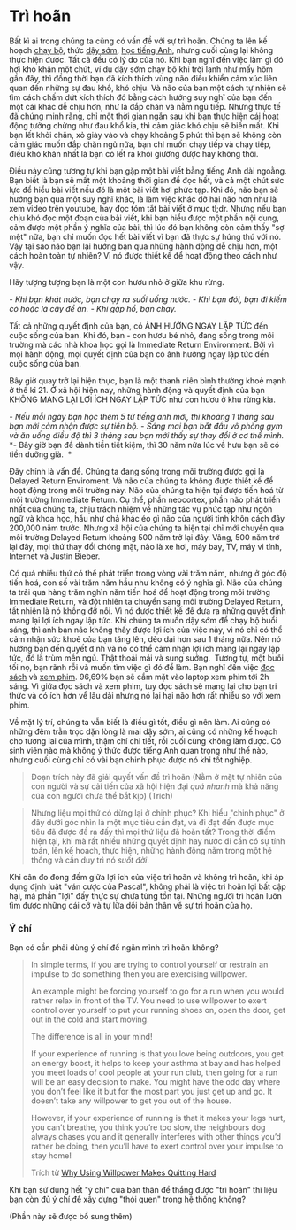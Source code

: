 # Trì hoãn

Bất kì ai trong chúng ta cũng có vấn đề với sự trì hoãn. Chúng ta lên kế hoạch [chạy bộ](https://spiderum.com/bai-dang/18-loi-ich-cua-chay-bo-or-Dung-ngoi-ly-1-cho-mai-the-8fx), thức [dậy sớm](https://spiderum.com/bai-dang/Toi-da-tro-thanh-nguoi-day-som-nhu-the-nao-a3t), [học tiếng Anh](https://spiderum.com/bai-dang/Bi-kip-tu-hoc-Tieng-Anh-8au), nhưng cuối cùng lại không thực hiện được. Tất cả đều có lý do của nó. Khi bạn nghĩ đến việc làm gì đó hơi khó khăn một chút, ví dụ dậy sớm chạy bộ khi trời lạnh như mấy hôm gần đây, thì đồng thời bạn đã kích thích vùng não điều khiển cảm xúc liên quan đến những sự đau khổ, khó chịu. Và não của bạn một cách tự nhiên sẽ tìm cách chấm dứt kích thích đó bằng cách hướng suy nghĩ của bạn đến một cái khác dễ chịu hơn, như là đắp chăn và nằm ngủ tiếp. Nhưng thực tế đã chứng minh rằng, chỉ một thời gian ngắn sau khi bạn thực hiện cái hoạt động tưởng chừng như đau khổ kia, thì cảm giác khó chịu sẽ biến mất. Khi bạn lết khỏi chăn, xỏ giày vào và chạy khoảng 5 phút thì bạn sẽ không còn cảm giác muốn đắp chăn ngủ nữa, bạn chỉ muốn chạy tiếp và chạy tiếp, điều khó khăn nhất là bạn có lết ra khỏi giường được hay không thôi. 

Điều này cũng tương tự khi bạn gặp một bài viết bằng tiếng Anh dài ngoằng. Bạn biết là bạn sẽ mất một khoảng thời gian để đọc hết, và cả một chút sức lực để hiểu bài viết nếu đó là một bài viết hơi phức tạp. Khi đó, não bạn sẽ hướng bạn qua một suy nghĩ khác, là làm việc khác đỡ hại não hơn như là xem video trên youtube, hay đọc tóm tắt bài viết ở mục tl;dr. Nhưng nếu bạn chịu khó đọc một đoạn của bài viết, khi bạn hiểu được một phần nội dung, cảm được một phần ý nghĩa của bài, thì lúc đó bạn không còn cảm thấy "sợ mệt" nữa, bạn chỉ muốn đọc hết bài viết vì bạn đã thực sự hứng thú với nó. Vậy tại sao não bạn lại hướng bạn qua những hành động dễ chịu hơn, một cách hoàn toàn tự nhiên? Vì nó được thiết kế để hoạt động theo cách như vậy.

Hãy tượng tượng bạn là một con hươu nhỏ ở giữa khu rừng. 

*- Khi bạn khát nước, bạn chạy ra suối uống nước.*
*- Khi bạn đói, bạn đi kiếm cỏ hoặc lá cây để ăn.*
*- Khi gặp hổ, bạn chạy.*

Tất cả những quyết định của bạn, có ẢNH HƯỞNG NGAY LẬP TỨC đến cuộc sống của bạn. Khi đó, bạn - con hươu bé nhỏ, đang sống trong môi trường mà các nhà khoa học gọi là Immediate Return Environment. Bởi vì mọi hành động, mọi quyết định của bạn có ảnh hưởng ngay lập tức đến cuộc sống của bạn.

Bây giờ quay trở lại hiện thực, bạn là một thanh niên bình thường khoẻ mạnh ở thế kỉ 21. Ở xã hội hiện nay, những hành động và quyết định của bạn KHÔNG MANG LẠI LỢI ÍCH NGAY LẬP TỨC như con hươu ở khu rừng kia. 

*- Nếu mỗi ngày bạn học thêm 5 từ tiếng anh mới, thì khoảng 1 tháng sau bạn mới cảm nhận được sự tiến bộ.*
*- Sáng mai bạn bắt đầu vô phòng gym và ăn uống điều độ thì 3 tháng sau bạn mới thấy sự thay đổi ở cơ thể mình.*
*- Bây giờ bạn để dành tiền tiết kiệm, thì 30 năm nữa lúc về hưu bạn sẽ có tiền dưỡng già.  *

Đây chính là vấn đề. Chúng ta đang sống trong môi trường được gọi là Delayed Return Enviroment. Và não của chúng ta không được thiết kế để hoạt động trong môi trường này. Não của chúng ta hiện tại được tiến hoá từ môi trường Immediate Return. Cụ thể, phần neocortex, phần não phát triển nhất của chúng ta, chịu trách nhiệm về những tác vụ phức tạp như ngôn ngữ và khoa học, hầu như chả khác éo gì não của người tinh khôn cách đây 200,000 năm trước. Nhưng xã hội của chúng ta hiện tại chỉ mới chuyển qua môi trường Delayed Return khoảng 500 năm trở lại đây. Vâng, 500 năm trở lại đây, mọi thứ thay đổi chóng mặt, nào là xe hơi, máy bay, TV, máy vi tính, Internet và Justin Bieber. 

Có quá nhiều thứ có thể phát triển trong vòng vài trăm năm, nhưng ở góc độ tiến hoá, con số vài trăm năm hầu như không có ý nghĩa gì. Não của chúng ta trải qua hàng trăm nghìn năm tiến hoá để hoạt động trong môi trường Immediate Return, và đột nhiên ta chuyển sang môi trường Delayed Return, tất nhiên là nó không đỡ nổi. Vì nó được thiết kế để đưa ra những quyết định mang lại lợi ích ngay lập tức. Khi chúng ta muốn dậy sớm để chạy bộ buổi sáng, thì anh bạn não không thấy được lợi ích của việc này, vì nó chỉ có thể cảm nhận sức khoẻ của bạn tăng lên, dẻo dai hơn sau 1 tháng nữa. Nên nó hướng bạn đến quyết định và nó có thể cảm nhận lợi ích mang lại ngay lập tức, đó là trùm mền ngủ. Thật thoải mái và sung sướng.  Tương tự, một buổi tối nọ, bạn rãnh rỗi và muốn tìm việc gì đó để làm. Bạn nghĩ đến việc [đọc sách](https://spiderum.com/bai-dang/Doc-dinh-huong-cach-de-that-su-doc-cac-cuon-sach-tren-andquotTamandquot-49h) và [xem phim](https://spiderum.com/bai-dang/Xem-phim-la-xem-gi-Noi-theo-ngon-ngu-dien-anh-Phan-1-daw). 96,69% bạn sẽ cắm mặt vào laptop xem phim tới 2h sáng. Vì giữa đọc sách và xem phim, tuy đọc sách sẽ mang lại cho bạn tri thức và có ích hơn về lâu dài nhưng nó lại hại não hơn rất nhiều so với xem phim. 

Về mặt lý trí, chúng ta vẫn biết là điều gì tốt, điều gì nên làm. Ai cũng có những đêm trằn trọc dặn lòng là mai dậy sớm, ai cũng có những kế hoạch cho tương lai của mình, thậm chí chi tiết, rồi cuối cùng không làm được. Có sinh viên nào mà không ý thức được tiếng Anh quan trọng như thế nào, nhưng cuối cùng chỉ có vài bạn chinh phục được nó khi tốt nghiệp.

> Đoạn trích này đã giải quyết vấn đề trì hoãn (Nằm ở mặt tự nhiên của con người và sự cải tiến của xã hội hiện đại *quá nhanh* mà khả năng của con người chưa thể bắt kịp)
(Trích)

> Nhưng liệu mọi thứ có dừng lại ở chinh phục? Khi hiểu "chinh phục" ở đây dưới góc nhìn là một mục tiêu cần đạt, và đi đạt đến được mục tiêu đã được đề ra đấy thì mọi thứ liệu đã hoàn tất? Trong thời điểm hiện tại, khi mà rất nhiều những quyết định hay nước đi cần có sự tính toán, lên kế hoạch, thực hiện, những hành động nằm trong một hệ thống và cần duy trì nó *suốt đời*.

Khi cân đo đong đếm giữa lợi ích của việc trì hoãn và không trì hoãn, khi áp dụng định luật "ván cược của Pascal", không phải là việc trì hoãn lợi bất cập hại, mà phần "lợi" đấy thực sự chưa từng tồn tại. Những người trì hoãn luôn tìm được những cái cớ và tự lừa dối bản thân về sự trì hoãn của họ.

### Ý chí
Bạn có cần phải dùng ý chí để ngăn mình trì hoãn không? 

> In simple terms, if you are trying to control yourself or restrain an impulse to do something then you are exercising willpower.
> 
> An example might be forcing yourself to go for a run when you would rather relax in front of the TV. You need to use willpower to exert control over yourself to put your running shoes on, open the door, get out in the cold and start moving.
> 
> The difference is all in your mind!
> 
> If your experience of running is that you love being outdoors, you get an energy boost, it helps to keep your asthma at bay and has helped you meet loads of cool people at your run club, then going for a run will be an easy decision to make. You might have the odd day where you don’t feel like it but for the most part you just get up and go. It doesn’t take any willpower to get you out of the house.
>
> However, if your experience of running is that it makes your legs hurt, you can’t breathe, you think you’re too slow, the neighbours dog always chases you and it generally interferes with other things you’d rather be doing, then you’ll have to exert control over your impulse to stay home!
> 
> Trích từ [Why Using Willpower Makes Quitting Hard](https://allencarr.com.au/why-using-willpower-makes-quitting-hard/)

Khi bạn sử dụng hết "ý chí" của bản thân để thắng được "trì hoãn" thì liệu bạn còn đủ ý chí để xây dựng "thói quen" trong hệ thống không?

(Phần này sẽ được bổ sung thêm)


